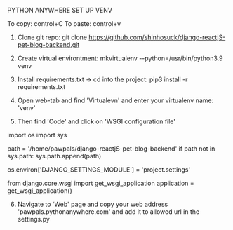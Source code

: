 PYTHON ANYWHERE SET UP VENV

To copy: control+C
To paste: control+v

1. Clone git repo:
git clone https://github.com/shinhosuck/django-reactjS-pet-blog-backend.git

2. Create virtual environtment:
mkvirtualenv --python=/usr/bin/python3.9 venv

3. Install requirements.txt -> cd into the project:
pip3 install -r requirements.txt

4. Open web-tab and find 'Virtualevn' and enter your virtualenv name: 'venv' 

5. Then find 'Code' and click on 'WSGI configuration file'

import os
import sys

path = '/home/pawpals/django-reactjS-pet-blog-backend'
if path not in sys.path:
    sys.path.append(path)

os.environ['DJANGO_SETTINGS_MODULE'] = 'project.settings'

from django.core.wsgi import get_wsgi_application
application = get_wsgi_application()

6. Navigate to 'Web' page and copy your web address 'pawpals.pythonanywhere.com' and add it to allowed url in the settings.py
